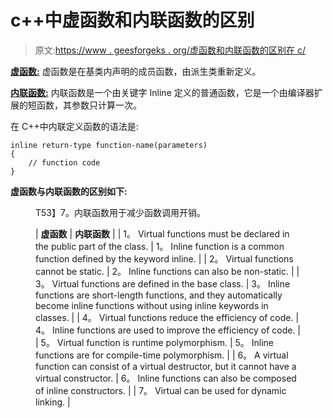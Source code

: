 # c++中虚函数和内联函数的区别

> 原文:[https://www . geesforgeks . org/虚函数和内联函数的区别在 c/](https://www.geeksforgeeks.org/difference-between-virtual-function-and-inline-function-in-c/)

[**虚函数:**](https://www.geeksforgeeks.org/virtual-function-cpp/) 虚函数是在基类内声明的成员函数，由派生类重新定义。

[**内联函数:**](https://www.geeksforgeeks.org/inline-functions-cpp/) 内联函数是一个由关键字 Inline 定义的普通函数，它是一个由编译器扩展的短函数，其参数只计算一次。

在 C++中内联定义函数的语法是:

```
inline return-type function-name(parameters)
{
    // function code
} 
```

**虚函数与内联函数的区别如下:**

<figure class="table">T53】7。内联函数用于减少函数调用开销。

| **虚函数** | **内联函数** |
| 1。 Virtual functions must be declared in the public part of the class. | 1。 Inline function is a common function defined by the keyword inline. |
| 2。 Virtual functions cannot be static. | 2。 Inline functions can also be non-static. |
| 3。 Virtual functions are defined in the base class. | 3。 Inline functions are short-length functions, and they automatically become inline functions without using inline keywords in classes. |
| 4。 Virtual functions reduce the efficiency of code. | 4。 Inline functions are used to improve the efficiency of code. |
| 5。 Virtual function is runtime polymorphism. | 5。 Inline functions are for compile-time polymorphism. |
| 6。 A virtual function can consist of a virtual destructor, but it cannot have a virtual constructor. | 6。 Inline functions can also be composed of inline constructors. |
| 7。 Virtual can be used for dynamic linking. |

</figure>